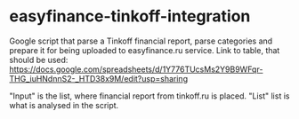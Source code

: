 # easyfinance-tinkoff-integration
Google script that parse a Tinkoff financial report, parse categories and prepare it for being uploaded to easyfinance.ru service.
Link to table, that should be used: 
https://docs.google.com/spreadsheets/d/1Y776TUcsMs2Y9B9WFqr-THG_iuHNdnnS2-_HTD38x9M/edit?usp=sharing

"Input" is the list, where financial report from tinkoff.ru is placed. "List" list is what is analysed in the script.
